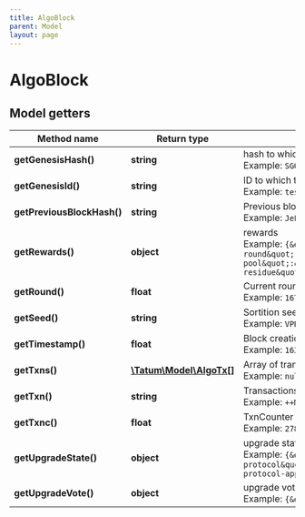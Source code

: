```yaml
---
title: AlgoBlock
parent: Model
layout: page
---
```


# AlgoBlock

## Model getters

Method name | Return type | Description | Notes
------------ | ------------- | ------------- | -------------
**getGenesisHash()** | **string** | hash to which this block belongs <br>Example: `SGO1GKSzyE7IEPItTxCByw9x8FmnrCDexi9/cOUJOiI&#x3D;` | [optional]
**getGenesisId()** | **string** | ID to which this block belongs <br>Example: `testnet-v1.0` | [optional]
**getPreviousBlockHash()** | **string** | Previous block hash <br>Example: `JeLGQTbqnBsD3NXE8Bf1TpPFMFadEVVyHhkcD61ljAU&#x3D;` | [optional]
**getRewards()** | **object** | rewards <br>Example: `{&quot;fee-sink&quot;:&quot;A7NMWS3NT3IUDMLVO26ULGXGIIOUQ3ND2TXSER6EBGRZNOBOUIQXHIBGDE&quot;,&quot;rewards-calculation-round&quot;:17000000,&quot;rewards-level&quot;:27521,&quot;rewards-pool&quot;:&quot;7777777777777777777777777777777777777777777777777774MSJUVU&quot;,&quot;rewards-rate&quot;:0,&quot;rewards-residue&quot;:2020197303}` | [optional]
**getRound()** | **float** | Current round on which this block was appended to the chain <br>Example: `16775567` | [optional]
**getSeed()** | **string** | Sortition seed. <br>Example: `VPBpyrHyqbfqrHqJ3l39LXGN4qgEdNnE5kpJfk3vJtA&#x3D;` | [optional]
**getTimestamp()** | **float** | Block creation timestamp in seconds since eposh <br>Example: `1632167753` | [optional]
**getTxns()** | [**\Tatum\Model\AlgoTx[]**](../AlgoTx) | Array of transactions <br>Example: `null` | [optional]
**getTxn()** | **string** | TransactionsRoot authenticates the set of transactions appearing in the block. <br>Example: `++MWW82yIvYQ0AEoPP0aDGGHGk/dSp5WHlbkf9SVU1U&#x3D;` | [optional]
**getTxnc()** | **float** | TxnCounter counts the number of transations committed in the ledger <br>Example: `27814470` | [optional]
**getUpgradeState()** | **object** | upgrade state <br>Example: `{&quot;current-protocol&quot;:&quot;https://github.com/algorandfoundation/specs/tree/abc54f79f9ad679d2d22f0fb9909fb005c16f8a1&quot;,&quot;next-protocol-approvals&quot;:0,&quot;next-protocol-switch-on&quot;:0,&quot;next-protocol-vote-before&quot;:0}` | [optional]
**getUpgradeVote()** | **object** | upgrade vote <br>Example: `{&quot;upgrade-approve&quot;:false,&quot;upgrade-delay&quot;:0}` | [optional]

